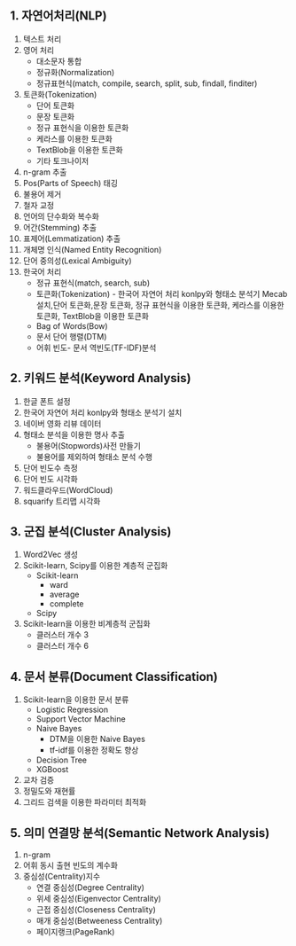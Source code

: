 ## 1. 자연어처리(NLP)
1. 텍스트 처리
2. 영어 처리
    - 대소문자 통합
    - 정규화(Normalization)
    - 정규표현식(match, compile, search, split, sub, findall, finditer)
3. 토큰화(Tokenization)
   - 단어 토큰화
   - 문장 토큰화
   - 정규 표현식을 이용한 토큰화
   - 케라스를 이용한 토큰화
   - TextBlob을 이용한 토큰화
   - 기타 토크나이저
3. n-gram 추출
4. Pos(Parts of Speech) 태깅
5. 불용어 제거
6. 철자 교정
7. 언어의 단수화와 복수화
8. 어간(Stemming) 추출
9. 표제어(Lemmatization) 추출
10. 개체명 인식(Named Entity Recognition)
11. 단어 중의성(Lexical Ambiguity)
12. 한국어 처리
    - 정규 표현식(match, search, sub)
    - 토큰화(Tokenization) - 한국어 자연어 처리 konlpy와 형태소 분석기 Mecab설치,단어 토큰화,문장 토큰화, 정규 표현식을 이용한 토큰화, 케라스를 이용한 토큰화, TextBlob을 이용한 토큰화
    - Bag of Words(Bow)
    - 문서 단어 행렬(DTM)
    - 어휘 빈도- 문서 역빈도(TF-IDF)분석
## 2. 키워드 분석(Keyword Analysis)
1. 한글 폰트 설정
2. 한국어 자연어 처리 konlpy와 형태소 분석기 설치
3. 네이버 영화 리뷰 데이터
4. 형태소 분석을 이용한 명사 추출
    - 불용어(Stopwords)사전 만들기
    - 불용어를 제외하여 형태소 분석 수행
5. 단어 빈도수 측정
6. 단어 빈도 시각화
7. 워드클라우드(WordCloud)
8. squarify 트리맵 시각화
## 3. 군집 분석(Cluster Analysis)
1. Word2Vec 생성
2. Scikit-learn, Scipy를 이용한 계층적 군집화
   - Scikit-learn
     - ward
     - average
     - complete
   - Scipy
3. Scikit-learn을 이용한 비계층적 군집화
   - 클러스터 개수 3
   - 클러스터 개수 6
## 4. 문서 분류(Document Classification)
1. Scikit-learn을 이용한 문서 분류
   - Logistic Regression
   - Support Vector Machine
   - Naive Bayes
     - DTM을 이용한 Naive Bayes
     - tf-idf를 이용한 정확도 향상
   - Decision Tree
   - XGBoost
2. 교차 검증
3. 정밀도와 재현률
4. 그리드 검색을 이용한 파라미터 최적화
## 5. 의미 연결망 분석(Semantic Network Analysis)
1. n-gram
2. 어휘 동시 출현 빈도의 계수화
3. 중심성(Centrality)지수
   - 연결 중심성(Degree Centrality)
   - 위세 중심성(Eigenvector Centrality)
   - 근접 중심성(Closeness Centrality)
   - 매개 중심성(Betweeness Centrality)
   - 페이지랭크(PageRank)
